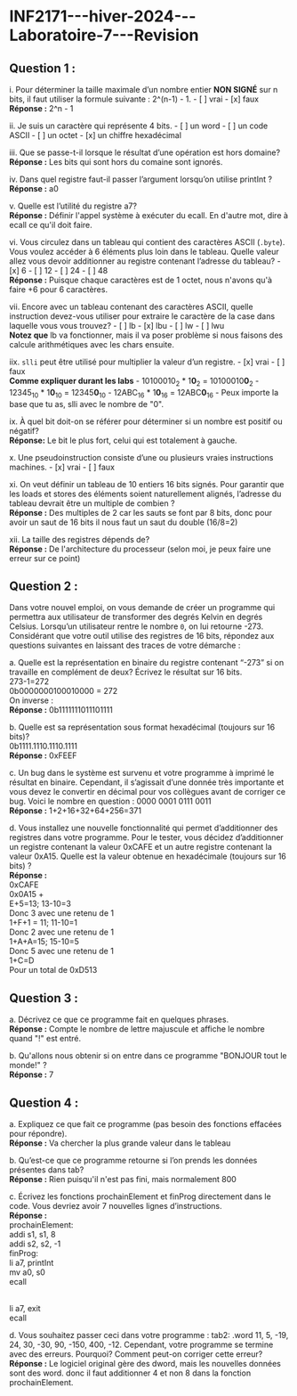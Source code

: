 # INF2171---hiver-2024---Laboratoire-7---Revision
## Question 1 :

 i. Pour déterminer la taille maximale d’un nombre entier **NON SIGNÉ** sur n bits, il faut utiliser la formule suivante : 2^(n-1) - 1.
	 - [ ] vrai
	 - [x] faux<br/>
		 **Réponse :** 2^n - 1

 ii. Je suis un caractère qui représente 4 bits.
	 - [ ] un word
	 - [ ] un code ASCII
	 - [ ] un octet
	 - [x] un chiffre hexadécimal

 iii. Que se passe-t-il lorsque le résultat d’une opération est hors domaine?<br/>
		 **Réponse :** Les bits qui sont hors du comaine sont ignorés.

 iv. Dans quel registre faut-il passer l’argument lorsqu’on utilise printInt ?<br/>
	 **Réponse :** a0

 v. Quelle est l’utilité du registre a7?<br/>
		 **Réponse :** Définir l'appel système à exécuter du ecall. En d'autre mot, dire à ecall ce qu'il doit faire.

 vi. Vous circulez dans un tableau qui contient des caractères ASCII (`.byte`). Vous voulez accéder à 6 éléments plus loin dans le tableau. Quelle valeur allez vous devoir additionner au registre contenant l’adresse du tableau?
	 - [x] 6
	 - [ ] 12
	 - [ ] 24
	 - [ ] 48<br/>
	**Réponse :**  Puisque chaque caractères est de 1 octet, nous n'avons qu'à faire +6 pour 6 caractères.
		 
 vii. Encore avec un tableau contenant des caractères ASCII, quelle instruction devez-vous utiliser pour extraire le caractère de la case dans laquelle vous vous trouvez?
	 - [ ] lb
	 - [x] lbu
	 - [ ] lw
	 - [ ] lwu<br/>
	 **Notez que** lb va fonctionner, mais il va poser problème si nous faisons des calcule arithmétiques avec les chars ensuite.
	 
 iix. `slli` peut être utilisé pour multiplier la valeur d’un registre.
	 - [x] vrai
	 - [ ] faux<br/>
		**Comme expliquer durant les labs**
			- 10100010<sub>2</sub> * 1**0**<sub>2</sub> = 10100010**0**<sub>2</sub>
			- 12345<sub>10</sub> * 1**0**<sub>10</sub> = 12345**0**<sub>10</sub>
			- 12ABC<sub>16</sub> * 1**0**<sub>16</sub> = 12ABC**0**<sub>16</sub>
			- Peux importe la base que tu as, slli avec le nombre de "0".

 ix. À quel bit doit-on se référer pour déterminer si un nombre est positif ou négatif?<br/>
 **Réponse:** Le bit le plus fort, celui qui est totalement à gauche.

 x. Une pseudoinstruction consiste d’une ou plusieurs vraies instructions machines.
	 - [x] vrai
	 - [ ] faux

 xi. On veut définir un tableau de 10 entiers 16 bits signés. Pour garantir que les loads et stores des éléments soient naturellement alignés, l’adresse du tableau devrait être un multiple de combien ?<br/>
	 **Réponse :** Des multiples de 2 car les sauts se font par 8 bits, donc pour avoir un saut de 16 bits il nous faut un saut du double (16/8=2)

 xii. La taille des registres dépends de?<br/>
	**Réponse :** De l'architecture du processeur (selon moi, je peux faire une erreur sur ce point)

## Question 2 :
Dans votre nouvel emploi, on vous demande de créer un programme qui permettra aux utilisateur de transformer des degrés Kelvin en degrés Celsius. Lorsqu’un utilisateur rentre le nombre `0`, on lui retourne -273. Considérant que votre outil utilise des registres de 16 bits, répondez aux questions suivantes en laissant des traces de votre démarche :

 a. Quelle est la représentation en binaire du registre contenant “-273” si on travaille en complément de deux? Écrivez le résultat sur 16 bits.
	<br/>273-1=272
	<br/>0b0000000100010000 = 272
	<br/>On inverse :
	<br/>**Réponse :** 0b1111111011101111

 b. Quelle est sa représentation sous format hexadécimal (toujours sur 16 bits)?
	<br/>0b1111.1110.1110.1111
	<br/>**Réponse :** 0xFEEF
	

 c. Un bug dans le système est survenu et votre programme à imprimé le résultat en binaire. Cependant, il s’agissait d’une donnée très importante et vous devez le convertir en décimal pour vos collègues avant de corriger ce bug. Voici le nombre en question : 0000 0001 0111 0011
	<br/>**Réponse :** 1+2+16+32+64+256=371
	

 d. Vous installez une nouvelle fonctionnalité qui permet d’additionner des registres dans votre programme. Pour le tester, vous décidez d’additionner un registre contenant la valeur 0xCAFE et un autre registre contenant la valeur 0xA15. Quelle est la valeur obtenue en hexadécimale (toujours sur 16 bits) ?
	<br/>**Réponse :**
	<br/>0xCAFE
	<br/>0x0A15 +
	<br/>E+5=13; 13-10=3
	<br/>Donc 3 avec une retenu de 1
	<br/>1+F+1 = 11; 11-10=1
	<br/>Donc 2 avec une retenu de 1
	<br/>1+A+A=15; 15-10=5
	<br/>Donc 5 avec une retenu de 1
	<br/>1+C=D
	<br/>Pour un total de 0xD513

## Question 3 :
a. Décrivez ce que ce programme fait en quelques phrases.
    <br/>**Réponse :** Compte le nombre de lettre majuscule et affiche le nombre quand "!" est entré.

b. Qu'allons nous obtenir si on entre dans ce programme "BONJOUR tout le monde!" ?
    <br/>**Réponse :** 7

## Question 4 :
a. Expliquez ce que fait ce programme (pas besoin des fonctions effacées pour répondre).
    <br/>**Réponse :** Va chercher la plus grande valeur dans le tableau

b. Qu’est-ce que ce programme retourne si l’on prends les données présentes dans tab?
    <br/>**Réponse :** Rien puisqu'il n'est pas fini, mais normalement 800

c. Écrivez les fonctions prochainElement et finProg directement dans le code. Vous devriez avoir 7 nouvelles lignes d’instructions.
<br/>   **Réponse :** 
<br/>   prochainElement:
<br/>       addi s1, s1, 8
<br/>       addi s2, s2, -1
<br/>   finProg: 
<br/>       li a7, printInt
<br/>       mv a0, s0
<br/>       ecall

<br/>       li a7, exit
<br/>       ecall

d. Vous souhaitez passer ceci dans votre programme : tab2: .word 11, 5, -19, 24, 30, -30, 90, -150, 400, -12. Cependant, votre programme se termine avec des erreurs. Pourquoi? Comment peut-on corriger cette erreur?
    <br/>**Réponse :** Le logiciel original gère des dword, mais les nouvelles données sont des word. donc il faut additionner 4 et non 8 dans la fonction prochainElement.